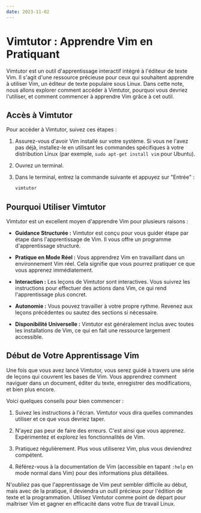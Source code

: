 ```yaml
---
date: 2023-11-02
---
```


# Vimtutor : Apprendre Vim en Pratiquant

Vimtutor est un outil d'apprentissage interactif intégré à l'éditeur de texte Vim. Il s'agit d'une ressource précieuse pour ceux qui souhaitent apprendre à utiliser Vim, un éditeur de texte populaire sous Linux. Dans cette note, nous allons explorer comment accéder à Vimtutor, pourquoi vous devriez l'utiliser, et comment commencer à apprendre Vim grâce à cet outil.

## Accès à Vimtutor

Pour accéder à Vimtutor, suivez ces étapes :

1. Assurez-vous d'avoir Vim installé sur votre système. Si vous ne l'avez pas déjà, installez-le en utilisant les commandes spécifiques à votre distribution Linux (par exemple, `sudo apt-get install vim` pour Ubuntu).

2. Ouvrez un terminal.

3. Dans le terminal, entrez la commande suivante et appuyez sur "Entrée" :

   ```bash
   vimtutor
   ```

## Pourquoi Utiliser Vimtutor

Vimtutor est un excellent moyen d'apprendre Vim pour plusieurs raisons :

- **Guidance Structurée :** Vimtutor est conçu pour vous guider étape par étape dans l'apprentissage de Vim. Il vous offre un programme d'apprentissage structuré.

- **Pratique en Mode Réel :** Vous apprendrez Vim en travaillant dans un environnement Vim réel. Cela signifie que vous pourrez pratiquer ce que vous apprenez immédiatement.

- **Interaction :** Les leçons de Vimtutor sont interactives. Vous suivrez les instructions pour effectuer des actions dans Vim, ce qui rend l'apprentissage plus concret.

- **Autonomie :** Vous pouvez travailler à votre propre rythme. Revenez aux leçons précédentes ou sautez des sections si nécessaire.

- **Disponibilité Universelle :** Vimtutor est généralement inclus avec toutes les installations de Vim, ce qui en fait une ressource largement accessible.

## Début de Votre Apprentissage Vim

Une fois que vous avez lancé Vimtutor, vous serez guidé à travers une série de leçons qui couvrent les bases de Vim. Vous apprendrez comment naviguer dans un document, éditer du texte, enregistrer des modifications, et bien plus encore.

Voici quelques conseils pour bien commencer :

1. Suivez les instructions à l'écran. Vimtutor vous dira quelles commandes utiliser et ce que vous devriez taper.

2. N'ayez pas peur de faire des erreurs. C'est ainsi que vous apprenez. Expérimentez et explorez les fonctionnalités de Vim.

3. Pratiquez régulièrement. Plus vous utiliserez Vim, plus vous deviendrez compétent.

4. Référez-vous à la documentation de Vim (accessible en tapant `:help` en mode normal dans Vim) pour des informations plus détaillées.

N'oubliez pas que l'apprentissage de Vim peut sembler difficile au début, mais avec de la pratique, il deviendra un outil précieux pour l'édition de texte et la programmation. Utilisez Vimtutor comme point de départ pour maîtriser Vim et gagner en efficacité dans votre flux de travail Linux.